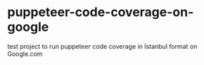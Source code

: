 # puppeteer-code-coverage-on-google
test project to run puppeteer code coverage in Istanbul format on Google.com
